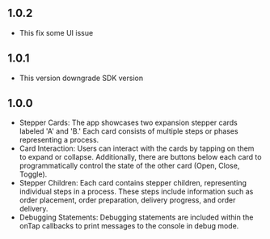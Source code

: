 ## 1.0.2

* This fix some UI issue

## 1.0.1

* This version downgrade SDK version

## 1.0.0

* Stepper Cards: The app showcases two expansion stepper cards labeled 'A' and 'B.' Each card consists of multiple steps or phases representing a process.
* Card Interaction: Users can interact with the cards by tapping on them to expand or collapse. Additionally, there are buttons below each card to programmatically control the state of the other card (Open, Close, Toggle).
* Stepper Children: Each card contains stepper children, representing individual steps in a process. These steps include information such as order placement, order preparation, delivery progress, and order delivery.
* Debugging Statements: Debugging statements are included within the onTap callbacks to print messages to the console in debug mode.


